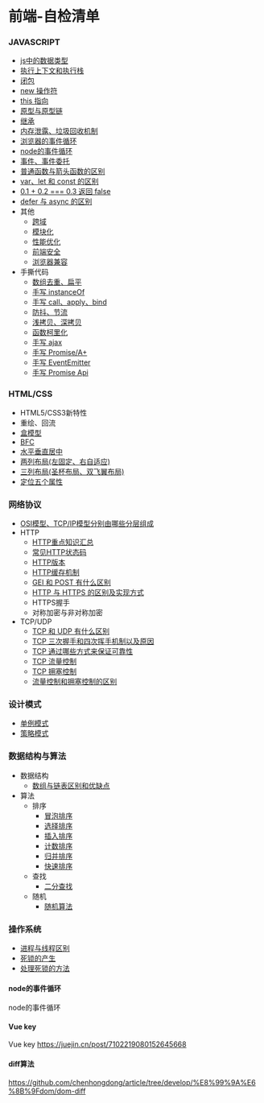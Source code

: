 # 前端-自检清单


### JAVASCRIPT
- [js中的数据类型](./JAVASCRIPT/js中的数据类型.md)
- [执行上下文和执行栈](./JAVASCRIPT/执行上下文和执行栈.md)
- [闭包](./JAVASCRIPT/闭包.md)
- [new 操作符](./JAVASCRIPT/new操作符.md)
- [this 指向](./JAVASCRIPT/this指向.md)
- [原型与原型链](./JAVASCRIPT/原型与原型链.md)
- [继承](./JAVASCRIPT/继承.md)
- [内存泄露、垃圾回收机制](./JAVASCRIPT/内存泄露、垃圾回收机制.md)
- [浏览器的事件循环](./JAVASCRIPT/EventLoop.md)
- [node的事件循环](#node的事件循环)
- [事件、事件委托](./JAVASCRIPT/事件、事件委托.md)
- [普通函数与箭头函数的区别](./JAVASCRIPT/普通函数与箭头函数的区别.md)
- [var、let 和 const 的区别](./JAVASCRIPT/var、let、const的区别.md)
- [0.1 + 0.2 === 0.3 返回 false](./JAVASCRIPT/0.1+0.2===0.3返回false.md)
- [defer 与 async 的区别](./JAVASCRIPT/defer与async的区别.md)
- 其他
  - [跨域](./OTHER/跨域.md)
  - [模块化](./OTHER/模块化.md)
  - [性能优化](./OTHER/性能优化.md)
  - [前端安全](./OTHER/前端安全.md)
  - [浏览器兼容](./OTHER/浏览器兼容.md)
- 手撕代码 
  - [数组去重、扁平](./JAVASCRIPT/数组去重扁平.md)
  - [手写 instanceOf](./JAVASCRIPT/手写instanceof.md)
  - [手写 call、apply、bind](./JAVASCRIPT/call、apply、bind.md)
  - [防抖、节流](./JAVASCRIPT/防抖节流.md)
  - [浅拷贝、深拷贝](./JAVASCRIPT/浅拷贝深拷贝.md)
  - [函数柯里化](./JAVASCRIPT/函数柯里化.md)
  - [手写 ajax](./JAVASCRIPT/手写ajax.md)
  - [手写 Promise/A+](./JAVASCRIPT/手写promise.md)
  - [手写 EventEmitter](./JAVASCRIPT/手写EventEmitter.md)
  - [手写 Promise Api](./JAVASCRIPT/手写promiseApi.md)
### HTML/CSS
- HTML5/CSS3新特性
- 重绘、回流
- [盒模型](./CSS/盒模型.md)
- [BFC](./CSS/BFC.md)
- [水平垂直居中](./CSS/水平垂直居中.md)
- [两列布局(左固定、右自适应)](./CSS/两列布局.md)
- [三列布局(圣杯布局、双飞翼布局)](./CSS/三列布局.md)
- [定位五个属性](https://www.ruanyifeng.com/blog/2019/11/css-position.html)
### 网络协议
- [OSI模型、TCP/IP模型分别由哪些分层组成](./网络协议/OSI模型TCPIP模型.md)
- HTTP
  - [HTTP重点知识汇总](https://www.nowcoder.com/discuss/634359?channel=-1&source_id=profile_follow_post_nctrack)
  - [常见HTTP状态码](./网络协议/HTTP状态码.md)
  - [HTTP版本](./网络协议/HTTP版本.md)
  - [HTTP缓存机制](./网络协议/HTTP缓存.md)
  - [GEI 和 POST 有什么区别](./网络协议/GEI和POST有什么区别.md)
  - [HTTP 与 HTTPS 的区别及实现方式](./网络协议/HTTP与HTTPS的区别及实现方式.md)
  - HTTPS握手
  - 对称加密与非对称加密
- TCP/UDP
  - [TCP 和 UDP 有什么区别](./网络协议/TCP和UDP有什么区别.md)
  - [TCP 三次握手和四次挥手机制以及原因](./网络协议/TCP三次握手和四次挥手机制以及原因.md)
  - [TCP 通过哪些方式来保证可靠性](./网络协议/TCP如何保证可靠性.md)
  - [TCP 流量控制](./网络协议/TCP流量控制.md)
  - [TCP 拥塞控制](./网络协议/TCP拥塞控制.md)
  - [流量控制和拥塞控制的区别](./网络协议/流量控制和拥塞控制的区别.md)
### 设计模式
- [单例模式](./设计模式/单例模式.md)
- [策略模式](./设计模式/策略模式.md)
### 数据结构与算法
- 数据结构
  - [数组与链表区别和优缺点](./数据结构与算法/数组与链表区别和优缺点.md)
- 算法
  - 排序
    - [冒泡排序](./数据结构与算法/冒泡排序.md)
    - [选择排序](./数据结构与算法/选择排序.md)
    - [插入排序](./数据结构与算法/插入排序.md)
    - [计数排序](./数据结构与算法/计数排序.md)
    - [归并排序](./数据结构与算法/归并排序.md)
    - [快速排序](./数据结构与算法/快速排序.md)
  - 查找
    - [二分查找](./数据结构与算法/二分查找.md)
  - 随机
    - [随机算法](./数据结构与算法/随机算法.md)

### 操作系统
- [进程与线程区别](./操作系统/进程与线程的区别.md)
- [死锁的产生](./操作系统/死锁的产生.md)
- [处理死锁的方法](./操作系统/处理死锁的方法.md)



#### node的事件循环
node的事件循环

#### Vue key
Vue key
https://juejin.cn/post/7102219080152645668

#### diff算法
https://github.com/chenhongdong/article/tree/develop/%E8%99%9A%E6%8B%9Fdom/dom-diff
